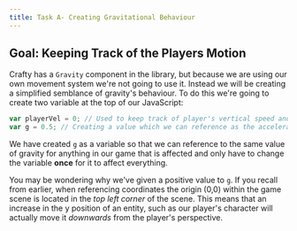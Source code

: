 ```yaml
---
title: Task A- Creating Gravitational Behaviour
---
```


## Goal: Keeping Track of the Players Motion

Crafty has a `Gravity` component in the library, but because we are using our own movement system we're not going to use it. Instead we will be creating a simplified semblance of gravity's behaviour. To do this we're going to create two variable at the top of our JavaScript:

```javascript
var playerVel = 0; // Used to keep track of player's vertical speed and direction.
var g = 0.5; // Creating a value which we can reference as the acceleration caused by our gravity
```

We have created `g` as a variable so that we can reference to the same value of gravity for anything in our game that is affected and only have to change the variable **once** for it to affect everything.

You may be wondering why we've given a positive value to `g`. If you recall from earlier, when referencing coordinates the origin (0,0) within the game scene is located in the *top left corner* of the scene. This means that an increase in the y position of an entity, such as our player's character will actually move it *downwards* from the player's perspective.
